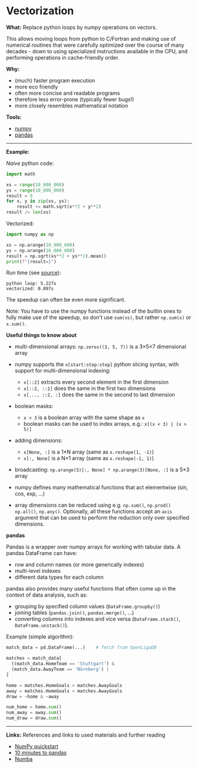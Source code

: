 # Vectorization

**What:** Replace python loops by numpy operations on vectors.

This allows moving loops from python to C/Fortran and making use of numerical
routines that were carefully optimized over the course of many decades - down
to using specialized instructions available in the CPU, and performing
operations in cache-friendly order.

**Why:**

- (much) faster program execution
- more eco friendly
- often more concise and readable programs
- therefore less error-prone (typically fewer bugs!)
- more closely resembles mathematical notation

**Tools:**

- [numpy](https://numpy.org/)
- [pandas](https://pandas.pydata.org/)

---

**Example:**

*Naive* python code:

```python
import math

xs = range(10_000_000)
ys = range(10_000_000)
result = 0
for x, y in zip(xs, ys):
    result += math.sqrt(x**2 + y**2)
result /= len(xs)
```

Vectorized:

```python
import numpy as np

xs = np.arange(10_000_000)
ys = np.arange(10_000_000)
result = np.sqrt(xs**2 + ys**2).mean()
print(f"{result=}")
```

Run time (see [source](./vectorization.py)):

```
python loop: 5.227s
vectorized: 0.097s
```

The speedup can often be even more significant.

Note: You have to use the numpy functions instead of the builtin ones to fully
make use of the speedup, so don't use `sum(xs)`, but rather `np.sum(x)` or
`x.sum()`.


**Useful things to know about**

- multi-dimensional arrays: `np.zeros((3, 5, 7))` is a 3×5×7 dimensional array
- numpy supports the `x[start:stop:step]` python slicing syntax, with support
  for multi-dimensional indexing:
  - `x[::2]` extracts every second element in the first dimension
  - `x[::2, ::2]` does the same in the first two dimensions
  - `x[..., ::2, :]` does the same in the second to last dimension

- boolean masks:
  - `x < 3` is a boolean array with the same shape as `x`
  - boolean masks can be used to index arrays, e.g.: `x[(x < 3) | (x > 5)]`

- adding dimensions:
  - `x[None, :]` is a 1×N array (same as `x.reshape(1, -1)`)
  - `x[:, None]` is a N×1 array (same as `x.reshape(-1, 1)`)

- broadcasting: `np.arange(5)[:, None] * np.arange(3)[None, :]` is a 5×3 array
- numpy defines many mathematical functions that act elementwise (sin, cos,
  exp, …)

- array dimensions can be reduced using e.g. `np.sum()`,
  `np.prod()` `np.all()`, `np.any()`. Optionally, all these functions accept an
  `axis` argument that can be used to perform the reduction only over specified
  dimensions.


**pandas**

Pandas is a wrapper over numpy arrays for working with tabular data. A pandas
DataFrame can have:

- row and column names (or more generically indexes)
- multi-level indexes
- different data types for each column

pandas also provides many useful functions that often come up in the context
of data analysis, such as:

- grouping by specified column values (`DataFrame.groupby()`)
- joining tables (`pandas.join()`, `pandas.merge()`, …)
- converting columns into indexes and vice versa (`DataFrame.stack()`,
  `DataFrame.unstack()`).

Example (simple algorithm):

```python
match_data = pd.DataFrame(...)    # fetch from OpenLigaDB

matches = match_data[
  ((match_data.HomeTeam == 'Stuttgart') &
  (match_data.AwayTeam == 'Nürnberg') |
]

home = matches.HomeGoals > matches.AwayGoals
away = matches.HomeGoals < matches.AwayGoals
draw = ~home & ~away

num_home = home.sum()
num_away = away.sum()
num_draw = draw.sum()
```

---

**Links:** References and links to used materials and further reading

- [NumPy quickstart](https://numpy.org/doc/stable/user/quickstart.html)
- [10 minutes to pandas](https://pandas.pydata.org/pandas-docs/stable/user_guide/10min.html)
- [Numba](https://numba.pydata.org/)
